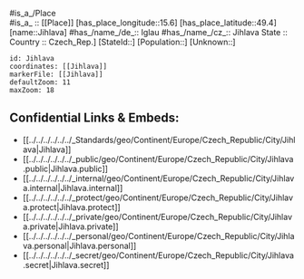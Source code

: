 ﻿---
location: [49.4,15.6] 
mapzoom: [7,12] 
mapmarker: city 
type: City
tags:
- geo/City


SpocWebEntityId: 31091
isDeleted: false
confidential: public

---
#is_a_/Place  
#is_a_ :: [[Place]] 
[has_place_longitude::15.6] 
[has_place_latitude::49.4] 
[name::Jihlava] 
#has_/name_/de_:: Iglau
#has_/name_/cz_:: Jihlava
State ::  
Country :: Czech_Rep.] 
[StateId::] 
[Population::] 
[Unknown::] 


```leaflet
id: Jihlava
coordinates: [[Jihlava]] 
markerFile: [[Jihlava]] 
defaultZoom: 11 
maxZoom: 18
```


## Confidential Links & Embeds: 
- [[../../../../../../_Standards/geo/Continent/Europe/Czech_Republic/City/Jihlava|Jihlava]] 
- [[../../../../../../_public/geo/Continent/Europe/Czech_Republic/City/Jihlava.public|Jihlava.public]] 
- [[../../../../../../_internal/geo/Continent/Europe/Czech_Republic/City/Jihlava.internal|Jihlava.internal]] 
- [[../../../../../../_protect/geo/Continent/Europe/Czech_Republic/City/Jihlava.protect|Jihlava.protect]] 
- [[../../../../../../_private/geo/Continent/Europe/Czech_Republic/City/Jihlava.private|Jihlava.private]] 
- [[../../../../../../_personal/geo/Continent/Europe/Czech_Republic/City/Jihlava.personal|Jihlava.personal]] 
- [[../../../../../../_secret/geo/Continent/Europe/Czech_Republic/City/Jihlava.secret|Jihlava.secret]] 
